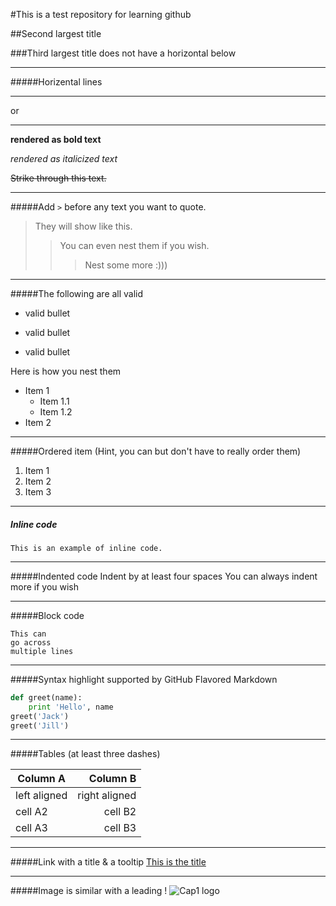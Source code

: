 #This is a test repository for learning github

##Second largest title

###Third largest title does not have a horizontal below

***

#####Horizental lines
___
or
***

**rendered as bold text**

_rendered as italicized text_

~~Strike through this text.~~

***

#####Add `>` before any text you want to quote.
> They will show like this.
>> You can even nest them if you wish.
>>> Nest some more :)))

***

#####The following are all valid
* valid bullet
- valid bullet
+ valid bullet

Here is how you nest them
+ Item 1
    + Item 1.1
    + Item 1.2
+ Item 2

***

#####Ordered item (Hint, you can but don't have to really order them)

1. Item 1
1. Item 2
1. Item 3

***

##### Inline code
`This is an example of inline code.`

***

#####Indented code
    Indent by at least four spaces
       You can always indent more
           if you wish

***

#####Block code
```
This can
go across
multiple lines
```

***

#####Syntax highlight supported by GitHub Flavored Markdown
``` Python
def greet(name):
    print 'Hello', name
greet('Jack')
greet('Jill')
```

***

#####Tables (at least three dashes)

| Column A | Column B |
| ---| --:|
| left aligned| right aligned |
| cell A2 | cell B2 |
| cell A3 | cell B3 |

***

#####Link with a title & a tooltip
[This is the title](https://www.google.com "This is the tooltip")

***
#####Image is similar with a leading !
![Cap1 logo](https://www.capitalone.com/assets/rwd/img/logo/capitalone-logo-white.png "Isn't it awesome!?")
